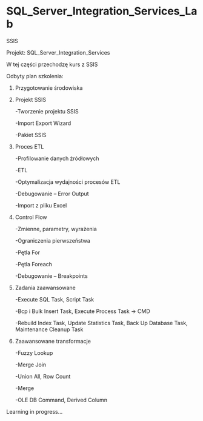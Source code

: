 # SQL_Server_Integration_Services_Lab
SSIS

Projekt: SQL_Server_Integration_Services

W tej części przechodzę kurs z SSIS

Odbyty plan szkolenia:

1) Przygotowanie środowiska
2) Projekt SSIS

   -Tworzenie projektu SSIS

   -Import Export Wizard

   -Pakiet SSIS

3) Proces ETL

   -Profilowanie danych źródłowych

   -ETL

   -Optymalizacja wydajności procesów ETL

   -Debugowanie – Error Output

   -Import z pliku Excel

4) Control Flow

   -Zmienne, parametry, wyrażenia

   -Ograniczenia pierwszeństwa

   -Pętla For

   -Pętla Foreach

   -Debugowanie – Breakpoints

5) Zadania zaawansowane

   -Execute SQL Task, Script Task

   -Bcp i Bulk Insert Task, Execute Process Task -> CMD

   -Rebuild Index Task, Update Statistics Task, Back Up Database Task, Maintenance Cleanup Task

6) Zaawansowane transformacje

   -Fuzzy Lookup

   -Merge Join

   -Union All, Row Count

   -Merge

   -OLE DB Command, Derived Column

Learning in progress...